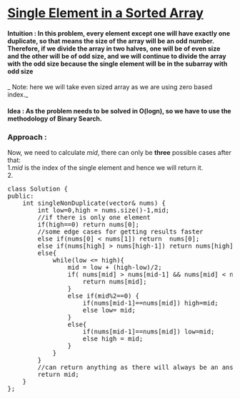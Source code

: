 # [Single Element in a Sorted Array](https://leetcode.com/problems/single-element-in-a-sorted-array/)

#### Intuition : In this problem, every element except one will have exactly one duplicate, so that means the size of the array will be an odd number. Therefore, if we divide the array in two halves, one will be of even size and the other will be of odd size, and we will continue to divide the array with the odd size because the single element will be in the subarray with odd size
_ Note: here we will take even sized array as we are using zero based index._
#### Idea : As the problem needs to be solved in O(logn), so we have to use the methodology of Binary Search.

### Approach :

Now, we need to calculate _mid_, there can only be **three** possible cases after that:\
1._mid_ is the index of the single element and hence we will return it.\
2. 
<pre>
class Solution {
public:
    int singleNonDuplicate(vector<int>& nums) {
        int low=0,high = nums.size()-1,mid;
        //if there is only one element
        if(high==0) return nums[0];
        //some edge cases for getting results faster
        else if(nums[0] < nums[1]) return  nums[0];
        else if(nums[high] > nums[high-1]) return nums[high];
        else{
            while(low <= high){
                mid = low + (high-low)/2;
                if( nums[mid] > nums[mid-1] && nums[mid] < nums[mid+1]) {
                    return nums[mid];
                }
                else if(mid%2==0) {
                    if(nums[mid-1]==nums[mid]) high=mid;
                    else low= mid;
                }
                else{
                    if(nums[mid-1]==nums[mid]) low=mid;
                    else high = mid;
                }
            }
        }    
        //can return anything as there will always be an answer returned from the above if..else condition
        return mid;
    }
};
</pre>
